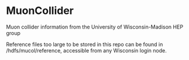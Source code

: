 # MuonCollider
Muon collider information from the University of Wisconsin-Madison HEP group

Reference files too large to be stored in this repo can be found in /hdfs/mucol/reference, accessible from any Wisconsin login node.
